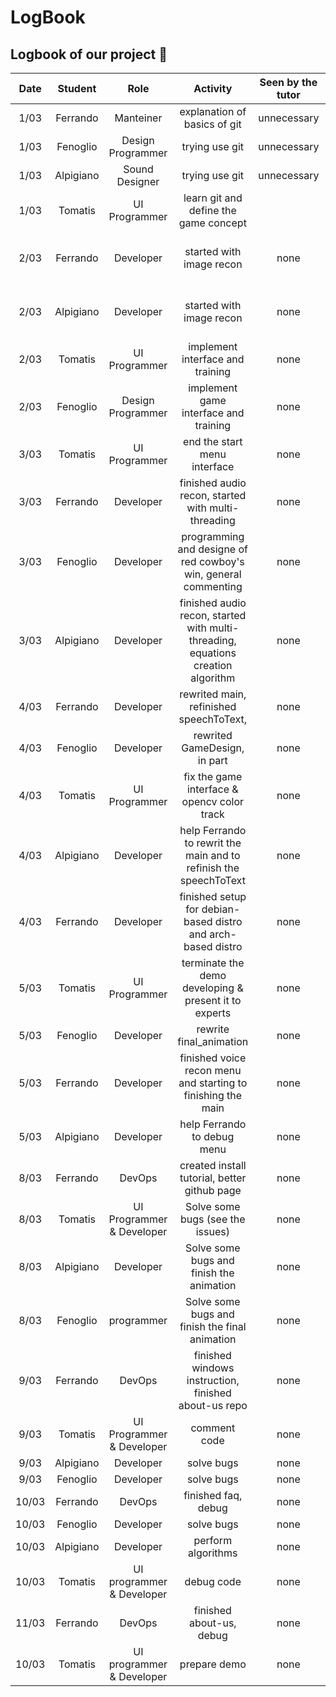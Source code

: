 # LogBook

## Logbook of our project :rocket:

| Date | Student | Role | Activity | Seen by the tutor | Note |
|:----:|:-------:|:----:|:--------:|:-----------------:|:----:|
|1/03| Ferrando  | Manteiner | explanation of basics of git|  unnecessary | |
|1/03| Fenoglio  | Design Programmer | trying use git | unnecessary | |
|1/03| Alpigiano | Sound Designer | trying use git | unnecessary| |
|1/03| Tomatis   | UI Programmer | learn git and define the game concept|| |
|2/03| Ferrando  | Developer | started with image recon | none | 3h opencv 3h meeting|
|2/03| Alpigiano | Developer | started with image recon | none | 3h opencv 3h meeting|
|2/03| Tomatis   | UI Programmer| implement interface and training | none | code to complete tomorrow
|2/03| Fenoglio  | Design Programmer| implement game interface and training | none | 3h code 3h meeting
|3/03| Tomatis   | UI Programmer| end the start menu interface | none | 6h
|3/03| Ferrando  | Developer | finished audio recon, started with multi-threading | none | 8h|
|3/03| Fenoglio  | Developer| programming and designe of red cowboy's win, general commenting| none | 6h|
|3/03| Alpigiano  | Developer |  finished audio recon, started with multi-threading, equations creation algorithm| none | 8h|
|4/03| Ferrando | Developer | rewrited main, refinished speechToText, | none |6h|
|4/03| Fenoglio | Developer | rewrited GameDesign, in part | none |6h|
|4/03| Tomatis | UI Programmer | fix the game interface & opencv color track | none | 6h |
|4/03| Alpigiano | Developer | help Ferrando to rewrit the main and to refinish the speechToText | none |6h|
|4/03| Ferrando | Developer | finished setup for debian-based distro and arch-based distro| none | 2h|
|5/03| Tomatis | UI Programmer | terminate the demo developing & present it to experts | none | 6h + 2H
|5/03| Fenoglio | Developer | rewrite final_animation | none | 6h + 2H
|5/03| Ferrando | Developer | finished voice recon menu and starting to finishing the main| none | 6h + 2h|
|5/03| Alpigiano | Developer | help Ferrando to debug menu| none | 6h |
|8/03| Ferrando | DevOps | created install tutorial, better github page| none | 6h |
|8/03| Tomatis | UI Programmer & Developer| Solve some bugs (see the issues) | none | 6h |
|8/03| Alpigiano | Developer| Solve some bugs and finish the animation | none | 6h + 3h in the afternoon |
|8/03| Fenoglio| programmer | Solve some bugs and finish the final animation | none | 6h + 3h in the afternoon|
|9/03| Ferrando | DevOps | finished windows instruction, finished about-us repo| none | 6h |
|9/03| Tomatis| UI Programmer & Developer | comment code | none | 6h |
|9/03| Alpigiano | Developer | solve bugs | none | 6h |
|9/03| Fenoglio|Developer | solve bugs  | none | 6h |
|10/03| Ferrando | DevOps | finished faq, debug| none | 6h |
|10/03| Fenoglio|Developer | solve bugs | none | 6h |
|10/03| Alpigiano |Developer | perform algorithms | none | 6h |
|10/03| Tomatis | UI programmer & Developer | debug code | none | 6h
|11/03| Ferrando | DevOps | finished about-us, debug| none | 6h |
|10/03| Tomatis | UI programmer & Developer | prepare demo | none | 6h
